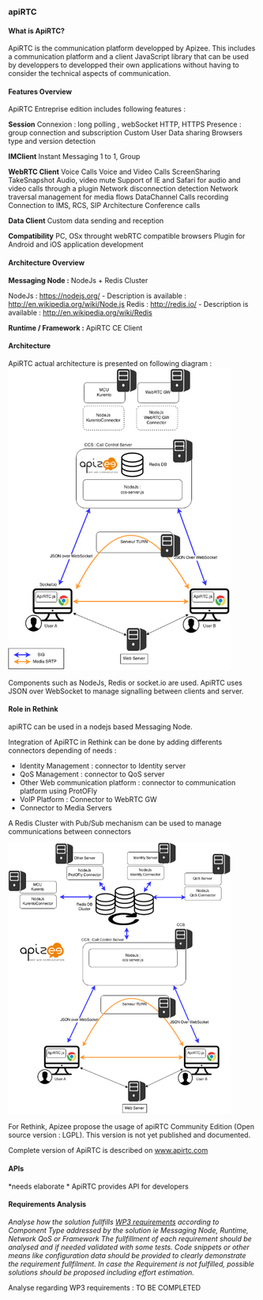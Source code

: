### apiRTC
#### What is ApiRTC?

ApiRTC is the communication platform developped by Apizee. This includes a communication platform and a client JavaScript library that can be used by developpers to developped their own applications without having to consider the technical aspects of communication.

#### Features Overview

ApiRTC Entreprise edition includes following features :

**Session**
Connexion : long polling , webSocket
HTTP, HTTPS
Presence : group connection and subscription
Custom User Data sharing
Browsers type and version detection

**IMClient**
Instant Messaging 1 to 1, Group

**WebRTC Client**
Voice Calls
Voice and Video Calls
ScreenSharing
TakeSnapshot
Audio, video mute
Support of IE and Safari for audio and video calls through a plugin 
Network disconnection detection
Network traversal management for media flows
DataChannel
Calls recording
Connection to IMS, RCS, SIP Architecture
Conference calls

**Data Client**
Custom data sending and reception

**Compatibility**
PC, OSx throught webRTC compatible browsers
Plugin for Android and iOS application development



#### Architecture Overview

**Messaging Node :** NodeJs + Redis Cluster

NodeJs : https://nodejs.org/ - Description is available : http://en.wikipedia.org/wiki/Node.js
Redis : http://redis.io/ - Description is available : http://en.wikipedia.org/wiki/Redis

**Runtime / Framework :** ApiRTC CE Client


#### Architecture


ApiRTC actual architecture is presented on following diagram :
<img src="ApiRTC-ReTHINK.png" width="450">

Components such as NodeJs, Redis or socket.io are used.
ApiRTC uses JSON over WebSocket to manage signalling between clients and server.

#### Role in Rethink

apiRTC can be used in a nodejs based Messaging Node. 

Integration of ApiRTC in Rethink can be done by adding differents connectors depending of needs :
- Identity Management : connector to Identity server
- QoS Management : connector to QoS server
- Other Web communication platform : connector to communication platform using ProtOFly
- VoIP Platform : Connector to WebRTC GW 
- Connector to Media Servers

A Redis Cluster with Pub/Sub mechanism can be used to manage communications between connectors

<img src="ApiRTC-IntegrationInReTHINK.png" width="450">    


For Rethink, Apizee propose the usage of apiRTC Community Edition (Open source version : LGPL). This version is not yet published and documented.

Complete version of ApiRTC is described on www.apirtc.com

                                                                           
#### APIs

*needs elaborate *
ApiRTC provides API for developers

#### Requirements Analysis

*Analyse how the solution fullfills [WP3 requirements](selection-criteria.md) according to Component Type addressed by the solution ie Messaging Node, Runtime, Network QoS or Framework*
*The fullfillment of each requirement should be analysed and if needed validated with some tests. Code snippets or other means like configuration data should be provided to clearly demonstrate the requirement fullfilment.
In case the Requirement is not fulfilled, possible solutions should be proposed including effort estimation.*


Analyse regarding WP3 requirements :
TO BE COMPLETED



